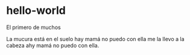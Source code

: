 # hello-world
El primero de muchos

La mucura está en el suelo hay mamá no puedo con ella me la llevo a la cabeza ahy mamá no puedo con ella.
